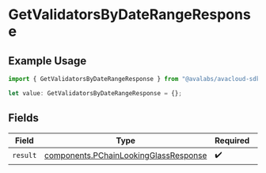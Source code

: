 # GetValidatorsByDateRangeResponse

## Example Usage

```typescript
import { GetValidatorsByDateRangeResponse } from "@avalabs/avacloud-sdk/models/operations";

let value: GetValidatorsByDateRangeResponse = {};
```

## Fields

| Field                                                                                          | Type                                                                                           | Required                                                                                       | Description                                                                                    |
| ---------------------------------------------------------------------------------------------- | ---------------------------------------------------------------------------------------------- | ---------------------------------------------------------------------------------------------- | ---------------------------------------------------------------------------------------------- |
| `result`                                                                                       | [components.PChainLookingGlassResponse](../../models/components/pchainlookingglassresponse.md) | :heavy_check_mark:                                                                             | N/A                                                                                            |